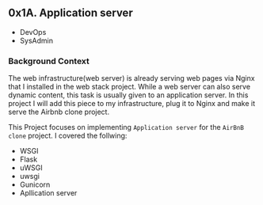 ## 0x1A. Application server
- DevOps
- SysAdmin

### Background Context
The web infrastructure(web server) is already serving web pages via Nginx that I installed in the web stack project.
While a web server can also serve dynamic content, this task is usually given to an application server. 
In this project I will add this piece to my infrastructure, plug it to Nginx and make it serve the Airbnb clone project.

This Project focuses on implementing `Application server` for the `AirBnB clone` project.
I covered the follwing:
- WSGI
- Flask
- uWSGI
- uwsgi
- Gunicorn
- Apllication server
